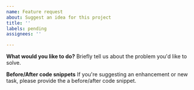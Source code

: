 ```yaml
---
name: Feature request
about: Suggest an idea for this project
title: ''
labels: pending
assignees: ''

---
```


**What would you like to do?**
Briefly tell us about the problem you'd like to solve.

**Before/After code snippets**
If you're suggesting an enhancement or new task, please provide the a before/after code snippet.
